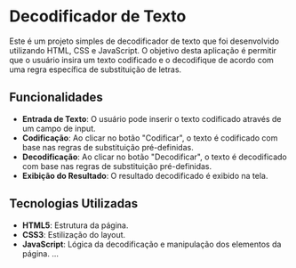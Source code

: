 # Decodificador de Texto

Este é um projeto simples de decodificador de texto que foi desenvolvido utilizando HTML, CSS e JavaScript. O objetivo desta aplicação é permitir que o usuário insira um texto codificado e o decodifique de acordo com uma regra específica de substituição de letras.

## Funcionalidades

- **Entrada de Texto**: O usuário pode inserir o texto codificado através de um campo de input.
- **Codificação**: Ao clicar no botão "Codificar", o texto é codificado com base nas regras de substituição pré-definidas.
- **Decodificação**: Ao clicar no botão "Decodificar", o texto é decodificado com base nas regras de substituição pré-definidas.
- **Exibição do Resultado**: O resultado decodificado é exibido na tela.

## Tecnologias Utilizadas

- **HTML5**: Estrutura da página.
- **CSS3**: Estilização do layout.
- **JavaScript**: Lógica da decodificação e manipulação dos elementos da página.
...

